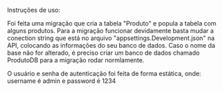 Instruções de uso:

Foi feita uma migração que cria a tabela "Produto" e popula a tabela com alguns produtos. 
Para a migração funcionar devidamente basta mudar a conection string que está no arquivo "appsettings.Development.json" na API, colocando as informações do seu banco de dados.
Caso o nome da base não for alterado, é preciso criar um banco de dados chamado ProdutoDB para a migração rodar normlamente.

O usuário e senha de autenticação foi feita de forma estática, onde:
username é admin e 
password é 1234
